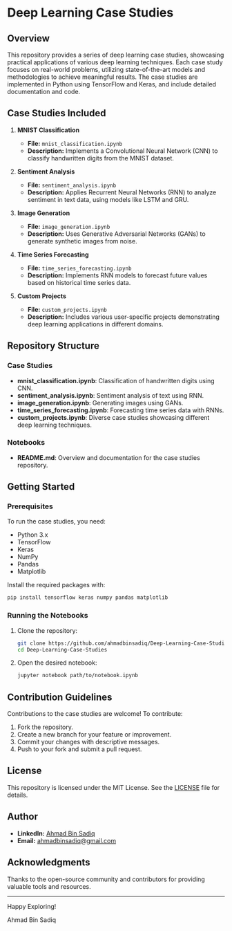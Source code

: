 # Deep Learning Case Studies

## Overview
This repository provides a series of deep learning case studies, showcasing practical applications of various deep learning techniques. Each case study focuses on real-world problems, utilizing state-of-the-art models and methodologies to achieve meaningful results. The case studies are implemented in Python using TensorFlow and Keras, and include detailed documentation and code.

## Case Studies Included

1. **MNIST Classification**
   - **File:** `mnist_classification.ipynb`
   - **Description:** Implements a Convolutional Neural Network (CNN) to classify handwritten digits from the MNIST dataset.

2. **Sentiment Analysis**
   - **File:** `sentiment_analysis.ipynb`
   - **Description:** Applies Recurrent Neural Networks (RNN) to analyze sentiment in text data, using models like LSTM and GRU.

3. **Image Generation**
   - **File:** `image_generation.ipynb`
   - **Description:** Uses Generative Adversarial Networks (GANs) to generate synthetic images from noise.

4. **Time Series Forecasting**
   - **File:** `time_series_forecasting.ipynb`
   - **Description:** Implements RNN models to forecast future values based on historical time series data.

5. **Custom Projects**
   - **File:** `custom_projects.ipynb`
   - **Description:** Includes various user-specific projects demonstrating deep learning applications in different domains.

## Repository Structure

### Case Studies
- **mnist_classification.ipynb**: Classification of handwritten digits using CNN.
- **sentiment_analysis.ipynb**: Sentiment analysis of text using RNN.
- **image_generation.ipynb**: Generating images using GANs.
- **time_series_forecasting.ipynb**: Forecasting time series data with RNNs.
- **custom_projects.ipynb**: Diverse case studies showcasing different deep learning techniques.

### Notebooks
- **README.md**: Overview and documentation for the case studies repository.

## Getting Started

### Prerequisites
To run the case studies, you need:
- Python 3.x
- TensorFlow
- Keras
- NumPy
- Pandas
- Matplotlib

Install the required packages with:
```bash
pip install tensorflow keras numpy pandas matplotlib
```

### Running the Notebooks
1. Clone the repository:
    ```bash
    git clone https://github.com/ahmadbinsadiq/Deep-Learning-Case-Studies.git
    cd Deep-Learning-Case-Studies
    ```

2. Open the desired notebook:
    ```bash
    jupyter notebook path/to/notebook.ipynb
    ```

## Contribution Guidelines
Contributions to the case studies are welcome! To contribute:
1. Fork the repository.
2. Create a new branch for your feature or improvement.
3. Commit your changes with descriptive messages.
4. Push to your fork and submit a pull request.

## License
This repository is licensed under the MIT License. See the [LICENSE](LICENSE) file for details.

## Author

* **LinkedIn:** [Ahmad Bin Sadiq](https://www.linkedin.com/in/ahmad-bin-sadiq/)
* **Email:** ahmadbinsadiq@gmail.com

## Acknowledgments
Thanks to the open-source community and contributors for providing valuable tools and resources.

---

Happy Exploring!

Ahmad Bin Sadiq
